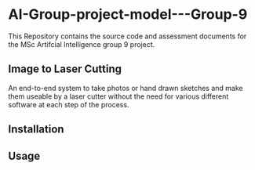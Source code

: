 # AI-Group-project-model---Group-9

This Repository contains the source code and assessment documents for the MSc Artifcial Intelligence group 9 project.

## Image to Laser Cutting

An end-to-end system to take photos or hand drawn sketches and make them useable by a laser cutter without the need for various different software at each step of the process.

## Installation

## Usage
